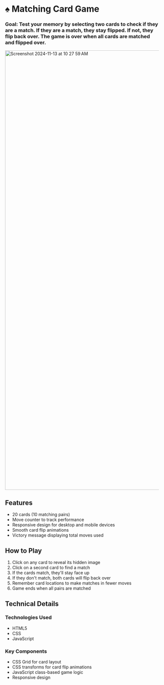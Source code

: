 # ♠️ Matching Card Game

### Goal: Test your memory by selecting two cards to check if they are a match. If they are a match, they stay flipped. If not, they flip back over. The game is over when all cards are matched and flipped over. 

<img width="1440" alt="Screenshot 2024-11-13 at 10 27 59 AM" src="https://github.com/user-attachments/assets/080651c9-4343-4f1b-85af-25e5e67cea39">

## Features

- 20 cards (10 matching pairs)
- Move counter to track performance
- Responsive design for desktop and mobile devices
- Smooth card flip animations
- Victory message displaying total moves used

## How to Play

1. Click on any card to reveal its hidden image
2. Click on a second card to find a match
3. If the cards match, they'll stay face up
4. If they don't match, both cards will flip back over
5. Remember card locations to make matches in fewer moves
6. Game ends when all pairs are matched

## Technical Details

### Technologies Used
- HTML5
- CSS
- JavaScript

### Key Components
- CSS Grid for card layout
- CSS transforms for card flip animations
- JavaScript class-based game logic
- Responsive design
